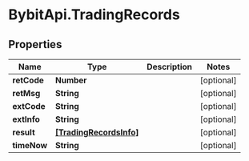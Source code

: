 # BybitApi.TradingRecords

## Properties
Name | Type | Description | Notes
------------ | ------------- | ------------- | -------------
**retCode** | **Number** |  | [optional] 
**retMsg** | **String** |  | [optional] 
**extCode** | **String** |  | [optional] 
**extInfo** | **String** |  | [optional] 
**result** | [**[TradingRecordsInfo]**](TradingRecordsInfo.md) |  | [optional] 
**timeNow** | **String** |  | [optional] 


